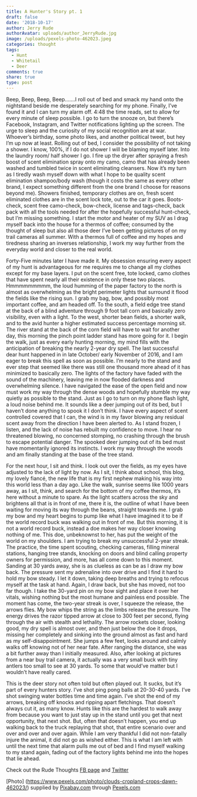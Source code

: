 ```yaml
---
title: A Hunter's Story pt. 1
draft: false
date: '2018-10-17'
author: Jerry Rude
authorAvatar: uploads/author_JerryRude.jpg
image: /uploads/pexels-photo-462023.jpeg
categories: thought
tags:
  - Hunt
  - Whitetail
  - Deer
comments: true
share: true
type: post
---
```

Beep, Beep, Beep, Beep…….I roll out of bed and smack my hand onto the nightstand beside me desperately searching for my phone. Finally, I’ve found it and I can turn my alarm off. 4:48 the time reads, set to allow for every minute of sleep possible. I go to turn the snooze on, but there’s Facebook, Instagram, and Twitter notifications lighting up the screen. The urge to sleep and the curiosity of my social recognition are at war. Whoever’s birthday, some photo likes, and another political tweet, but hey I’m up now at least. Rolling out of bed, I consider the possibility of not taking a shower. I know, 100%, if I do not shower I will be blaming myself later. Into the laundry room/ half shower I go. I fire up the dryer after spraying a fresh boost of scent elimination spray onto my camo, camo that has already been washed and tumbled twice in scent eliminating cleansers.  Now it’s my turn as I tiredly wash myself down with what I hope to be quality scent elimination shampoo/body wash (though it costs the same as every other brand, I expect something different from the one brand I choose for reasons beyond me).  Showers finished, temporary clothes are on, fresh scent eliminated clothes are in the scent lock tote, out to the car it goes. Boots-check, scent free camo-check, bow-check, license and tags-check, back pack with all the tools needed for after the hopefully successful hunt-check, but I’m missing something. I start the motor and heater of my SUV as I drag myself back into the house for a thermos of coffee; consumed by the thought of sleep but also all those deer I’ve been getting pictures of on my trail cameras all summer. With a thermos full of coffee and my hopes and tiredness sharing an inverses relationship, I work my way further from the everyday world and closer to the real world. 

Forty-Five minutes later I have made it. My obsession ensuring every aspect of my hunt is advantageous for me requires me to change all my clothes except for my base layers. I put on the scent free, tote locked, camo clothes that have spent nearly all their existence in only these two places. Hmmmmmmmmm, the loud humming of the paper factory to the north is almost as overwhelming as the bright perimeter lights that surround it flood the fields like the rising sun. I grab my bag, bow, and possibly most important coffee, and am headed off. To the south, a field edge tree stand at the back of a blind adventure through 9 foot tall corn and basically zero visibility, even with a light. To the west, shorter bean fields, a shorter walk, and to the avid hunter a higher estimated success percentage morning sit. The river stand at the back of the corn field will have to wait for another day, this morning the pinch point ladder stand has more going for it. I begin the walk, just as every early hunting morning, my mind fills with the anticipation of breaking the nearly 2-year dry spell. The last successful dear hunt happened in in late October/ early November of 2016, and I am eager to break this spell as soon as possible. I’m nearly to the stand and ever step that seemed like there was still one thousand more ahead of it has minimized to basically zero. The lights of the factory have faded with the sound of the machinery, leaving me in now flooded darkness and overwhelming silence. I have navigated the ease of the open field and now must work my way through the dense woods and hopefully stumble my way quietly as possible to the stand. Just as I go to turn on my phone flash light, a loud noise behind me. It sounds like a deer jumping out of its bed, but I haven’t done anything to spook it I don’t think. I have every aspect of scent controlled covered that I can, the wind is in my favor blowing any residual scent away from the direction I have been alerted to. As I stand frozen, I listen, and the lack of noise has rebuilt my confidence to move. I hear no threatened blowing, no concerned stomping, no crashing through the brush to escape potential danger. The spooked deer jumping out of its bed must have momentarily ignored its instincts.  I work my way through the woods and am finally standing at the base of the tree stand. 

For the next hour, I sit and think. I look out over the fields, as my eyes have adjusted to the lack of light by now. As I sit, I think about school, this blog, my lovely fiancé, the new life that is my first nephew making his way into this world less than a day ago. Like the walk, sunrise seems like 1000 years away, as I sit, think, and search for the bottom of my coffee thermos, it’s here without a minute to spare. As the light scatters across the sky and brightens all that is in front of me, there it is, the outline of what I have been waiting for moving its way through the beans, straight towards me. I grab my bow and my heart begins to pump like what I have imagined it to be if the world record buck was walking out in front of me. But this morning, it is not a world record buck, instead a doe makes her way closer knowing nothing of me. This doe, unbeknownst to her, has put the weight of the world on my shoulders. I am trying to break my unsuccessful 2-year streak. The practice, the time spent scouting, checking cameras, filling mineral stations, hanging tree stands, knocking on doors and blind calling property owners for permission, and more, has all come down to this moment. Sanding at 30 yards away, she is as clueless as can be as I draw my bow back. The pressure sent my adrenaline into over drive and I find it hard to hold my bow steady. I let it down, taking deep breaths and trying to refocus myself at the task at hand. Again, I draw back, but she has moved, not too far though. I take the 30-yard pin on my bow sight and place it over her vitals, wishing nothing but the most humane and painless end possible. The moment has come, the two-year streak is over, I squeeze the release, the arrows flies. My bow whips the string as the limbs release the pressure. The energy drives the razor tipped arrow at close to 300 feet per second, flying through the air with stealth and lethality. The arrow rockets closer, looking good, my dry spell is almost over, and then just below the doe it drops, missing her completely and sinking into the ground almost as fast and hard as my self-disappointment.  She jumps a few feet, looks around and calmly walks off knowing not of her near fate. After ranging the distance, she was a bit further away than I initially measured. Also, after looking at pictures from a near buy trail camera, it actually was a very small buck with tiny antlers too small to see at 30 yards. To some that would’ve matter but I wouldn’t have really cared. 

This is the deer story not often told but often played out. It sucks, but it’s part of every hunters story. I’ve shot ping pong balls at 20-30-40 yards. I’ve shot swinging water bottles time and time again. I’ve shot the end of my arrows, breaking off knocks and ripping apart fletchings. That doesn’t always cut it, as many know. Hunts like this are the hardest to walk away from because you want to just stay up in the stand until you get that next opportunity, that next shot. But, often that doesn’t happen, you end up walking back to the truck replaying that shot, that entire scenario over and over and over and over again.  While I am very thankful I did not non-fatally injure the animal, it did not go as wished either. This is what I am left with until the next time that alarm pulls me out of bed and I find myself walking to my stand again, fading out of the factory lights behind me into the hopes that lie ahead. 

Check out the Rude Thoughts [FB page](https://www.facebook.com/JRudeThoughts/) and [Twitter](https://twitter.com/JRudeThoughts)

[Photo] (https://www.pexels.com/photo/clouds-cropland-crops-dawn-462023/) supplied by [Pixabay.com](https://pixabay.com/) through [Pexels.com](https://www.pexels.com/)
